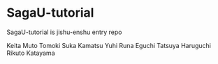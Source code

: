 # SagaU-tutorial
SagaU-tutorial is jishu-enshu entry repo

Keita Muto
Tomoki Suka
Kamatsu Yuhi
Runa Eguchi
Tatsuya Haruguchi
Rikuto Katayama
